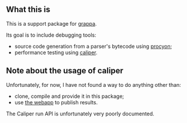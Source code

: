 ## What this is

This is a support package for [grappa](https://github.com/parboiled1/grappa).

Its goal is to include debugging tools:

* source code generation from a parser's bytecode using
  [procyon](https://bitbucket.org/mstrobel/procyon/);
* performance testing using [caliper](https://code.google.com/p/caliper/).

## Note about the usage of caliper

Unfortunately, for now, I have not found a way to do anything other than:

* clone, compile and provide it in this package;
* use [the webapp](https://microbenchmarks.appspot.com) to publish results.

The Caliper run API is unfortunately very poorly documented.

